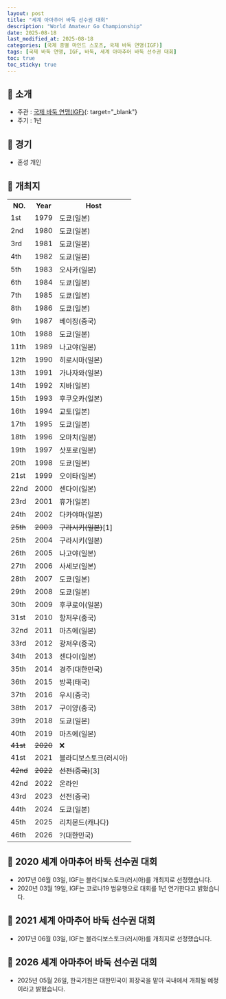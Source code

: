 ```yaml
---
layout: post
title: "세계 아마추어 바둑 선수권 대회"
description: "World Amateur Go Championship"
date: 2025-08-18
last_modified_at: 2025-08-18
categories: [국제 종별 마인드 스포츠, 국제 바둑 연맹(IGF)]
tags: [국제 바둑 연맹, IGF, 바둑, 세계 아마추어 바둑 선수권 대회]
toc: true
toc_sticky: true
---
```

## 📜 소개
* 주관 : [국제 바둑 연맹(IGF)](https://intergofed.org/){: target="_blank"}
* 주기 : 1년

## 📜 경기
* 혼성 개인

## 📜 개최지

<html>

<head>
    <meta charset="UTF-8">
</head>

<body>
    <table>
        <tr class="header-row">
            <th class="col-no">NO.</th>
            <th class="col-year">Year</th>
            <th class="col-host">Host</th>
        </tr>
        <tr>
            <td>1st</td>
            <td>1979</td>
            <td>도쿄(일본)</td>
        </tr>
        <tr>
            <td>2nd</td>
            <td>1980</td>
            <td>도쿄(일본)</td>
        </tr>
        <tr>
            <td>3rd</td>
            <td>1981</td>
            <td>도쿄(일본)</td>
        </tr>
        <tr>
            <td>4th</td>
            <td>1982</td>
            <td>도쿄(일본)</td>
        </tr>
        <tr>
            <td>5th</td>
            <td>1983</td>
            <td>오사카(일본)</td>
        </tr>
        <tr>
            <td>6th</td>
            <td>1984</td>
            <td>도쿄(일본)</td>
        </tr>
        <tr>
            <td>7th</td>
            <td>1985</td>
            <td>도쿄(일본)</td>
        </tr>
        <tr>
            <td>8th</td>
            <td>1986</td>
            <td>도쿄(일본)</td>
        </tr>
        <tr>
            <td>9th</td>
            <td>1987</td>
            <td>베이징(중국)</td>
        </tr>
        <tr>
            <td>10th</td>
            <td>1988</td>
            <td>도쿄(일본)</td>
        </tr>
        <tr>
            <td>11th</td>
            <td>1989</td>
            <td>나고야(일본)</td>
        </tr>
        <tr>
            <td>12th</td>
            <td>1990</td>
            <td>히로시마(일본)</td>
        </tr>
        <tr>
            <td>13th</td>
            <td>1991</td>
            <td>가나자와(일본)</td>
        </tr>
        <tr>
            <td>14th</td>
            <td>1992</td>
            <td>지바(일본)</td>
        </tr>
        <tr>
            <td>15th</td>
            <td>1993</td>
            <td>후쿠오카(일본)</td>
        </tr>
        <tr>
            <td>16th</td>
            <td>1994</td>
            <td>교토(일본)</td>
        </tr>
        <tr>
            <td>17th</td>
            <td>1995</td>
            <td>도쿄(일본)</td>
        </tr>
        <tr>
            <td>18th</td>
            <td>1996</td>
            <td>오마치(일본)</td>
        </tr>
        <tr>
            <td>19th</td>
            <td>1997</td>
            <td>삿포로(일본)</td>
        </tr>
        <tr>
            <td>20th</td>
            <td>1998</td>
            <td>도쿄(일본)</td>
        </tr>
        <tr>
            <td>21st</td>
            <td>1999</td>
            <td>오이타(일본)</td>
        </tr>
        <tr>
            <td>22nd</td>
            <td>2000</td>
            <td>센다이(일본)</td>
        </tr>
        <tr>
            <td>23rd</td>
            <td>2001</td>
            <td>휴가(일본)</td>
        </tr>
        <tr>
            <td>24th</td>
            <td>2002</td>
            <td>다카야마(일본)</td>
        </tr>
        <tr>
            <td><del>25th</del></td>
            <td><del>2003</del></td>
            <td><del>구라시키(일본)</del><span class="footnote-link" data-note="사스 범유행으로 인한 1년 연기">[1]</span></td>
        </tr>
        <tr>
            <td>25th</td>
            <td>2004</td>
            <td>구라시키(일본)</td>
        </tr>
        <tr>
            <td>26th</td>
            <td>2005</td>
            <td>나고야(일본)</td>
        </tr>
        <tr>
            <td>27th</td>
            <td>2006</td>
            <td>사세보(일본)</td>
        </tr>
        <tr>
            <td>28th</td>
            <td>2007</td>
            <td>도쿄(일본)</td>
        </tr>
        <tr>
            <td>29th</td>
            <td>2008</td>
            <td>도쿄(일본)</td>
        </tr>
        <tr>
            <td>30th</td>
            <td>2009</td>
            <td>후쿠로이(일본)</td>
        </tr>
        <tr>
            <td>31st</td>
            <td>2010</td>
            <td>항저우(중국)</td>
        </tr>
        <tr>
            <td>32nd</td>
            <td>2011</td>
            <td>마츠에(일본)</td>
        </tr>
        <tr>
            <td>33rd</td>
            <td>2012</td>
            <td>광저우(중국)</td>
        </tr>
        <tr>
            <td>34th</td>
            <td>2013</td>
            <td>센다이(일본)</td>
        </tr>
        <tr>
            <td><span class="korea-host">35th</span></td>
            <td><span class="korea-host">2014</span></td>
            <td><span class="korea-host">경주(대한민국)</span></td>
        </tr>
        <tr>
            <td>36th</td>
            <td>2015</td>
            <td>방콕(태국)</td>
        </tr>
        <tr>
            <td>37th</td>
            <td>2016</td>
            <td>우시(중국)</td>
        </tr>
        <tr>
            <td>38th</td>
            <td>2017</td>
            <td>구이양(중국)</td>
        </tr>
        <tr>
            <td>39th</td>
            <td>2018</td>
            <td>도쿄(일본)</td>
        </tr>
        <tr>
            <td>40th</td>
            <td>2019</td>
            <td>마츠에(일본)</td>
        </tr>
        <tr>
            <td><del>41st</del></td>
            <td><del>2020</del></td>
            <td>❌</td>
        </tr>
        <tr>
            <td>41st</td>
            <td>2021</td>
            <td>블라디보스토크(러시아)</td>
        </tr>
        <tr>
            <td><del>42nd</del></td>
            <td><del>2022</del></td>
            <td><del>선전(중국)</del><span class="footnote-link" data-note="코로나19 범유행으로 인한 온라인 개최로 전환">[3]</span></td>
        </tr>
        <tr>
            <td>42nd</td>
            <td>2022</td>
            <td>온라인</td>
        </tr>
        <tr>
            <td>43rd</td>
            <td>2023</td>
            <td>선전(중국)</td>
        </tr>
        <tr>
            <td>44th</td>
            <td>2024</td>
            <td>도쿄(일본)</td>
        </tr>
        <tr>
            <td>45th</td>
            <td>2025</td>
            <td>리치몬드(캐나다)</td>
        </tr>
        <tr>
            <td><span class="korea-host">46th</span></td>
            <td><span class="korea-host">2026</span></td>
            <td><span class="korea-host">?(대한민국)</span></td>
        </tr>
    </table>
</body>

</html>

## 📜 2020 세계 아마추어 바둑 선수권 대회
* 2017년 06월 03일, IGF는 블라디보스토크(러시아)를 개최지로 선정했습니다.
* 2020년 03월 19일, IGF는 코로나19 범유행으로 대회를 1년 연기한다고 밝혔습니다.

## 📜 2021 세계 아마추어 바둑 선수권 대회
* 2017년 06월 03일, IGF는 <span class="foreign-host">블라디보스토크(러시아)</span>를 개최지로 선정했습니다.

## 📜 2026 세계 아마추어 바둑 선수권 대회
* 2025년 05월 26일, 한국기원은 <span class="korea-host">대한민국</span>이 회장국을 맡아 국내에서 개최될 예정이라고 밝혔습니다.
